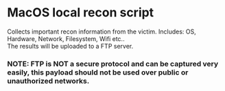 # MacOS local recon script

Collects important recon information from the victim. Includes: OS, Hardware, Network, Filesystem, Wifi etc..  
The results will be uploaded to a FTP server.

### NOTE: FTP is NOT a secure protocol and can be captured very easily, this payload should not be used over public or unauthorized networks. 

